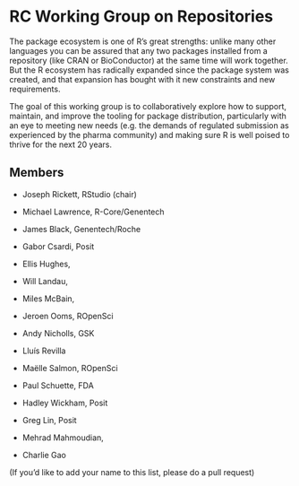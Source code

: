 # RC Working Group on Repositories

The package ecosystem is one of R’s great strengths: unlike many other languages you can be assured that any two packages installed from a repository (like CRAN or BioConductor) at the same time will work together.
But the R ecosystem has radically expanded since the package system was created, and that expansion has bought with it new constraints and new requirements.

The goal of this working group is to collaboratively explore how to support, maintain, and improve the tooling for package distribution, particularly with an eye to meeting new needs (e.g. the demands of regulated submission as experienced by the pharma community) and making sure R is well poised to thrive for the next 20 years. 

## Members

-   Joseph Rickett, RStudio (chair)

-   Michael Lawrence, R-Core/Genentech

-   James Black, Genentech/Roche

-   Gabor Csardi, Posit

-   Ellis Hughes,

-   Will Landau,

-   Miles McBain, 

-   Jeroen Ooms, ROpenSci

-   Andy Nicholls, GSK

-   Lluís Revilla

-   Maëlle Salmon, ROpenSci

-   Paul Schuette, FDA

-   Hadley Wickham, Posit

-   Greg Lin, Posit

-   Mehrad Mahmoudian,

-   Charlie Gao

(If you’d like to add your name to this list, please do a pull request)

  
  
